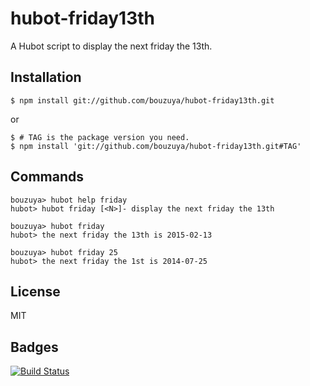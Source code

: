 # hubot-friday13th

A Hubot script to display the next friday the 13th.

## Installation

    $ npm install git://github.com/bouzuya/hubot-friday13th.git

or

    $ # TAG is the package version you need.
    $ npm install 'git://github.com/bouzuya/hubot-friday13th.git#TAG'

## Commands

    bouzuya> hubot help friday
    hubot> hubot friday [<N>]- display the next friday the 13th

    bouzuya> hubot friday
    hubot> the next friday the 13th is 2015-02-13

    bouzuya> hubot friday 25
    hubot> the next friday the 1st is 2014-07-25


## License

MIT

## Badges

[![Build Status][travis-status]][travis]

[travis]: https://travis-ci.org/bouzuya/hubot-friday13th
[travis-status]: https://travis-ci.org/bouzuya/hubot-friday13th.svg?branch=master
